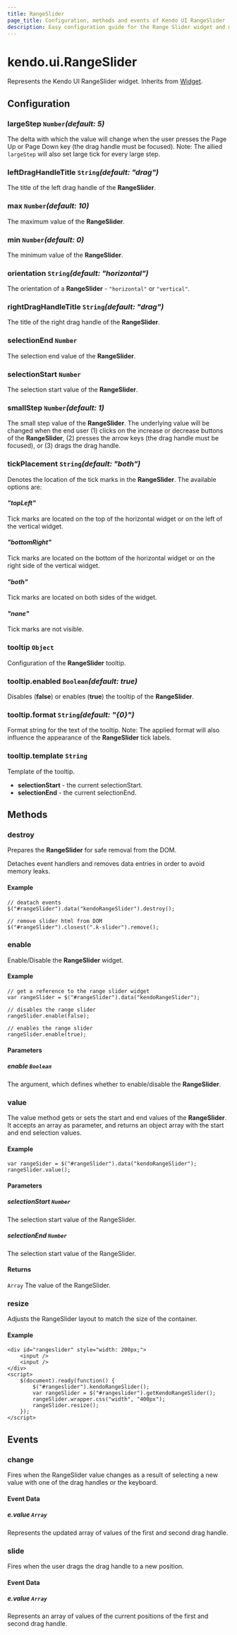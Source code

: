 ```yaml
---
title: RangeSlider
page_title: Configuration, methods and events of Kendo UI RangeSlider
description: Easy configuration guide for the Range Slider widget and methods to enable/disable, set start and end value, or safely remove the widget from the DOM.
---
```


# kendo.ui.RangeSlider

Represents the Kendo UI RangeSlider widget. Inherits from [Widget](/api/javascript/ui/widget).

## Configuration

### largeStep `Number`*(default: 5)*

The delta with which the value will change when the user presses the Page Up or Page Down key (the drag
handle must be focused). Note: The allied `largeStep` will also set large tick for every large step.

### leftDragHandleTitle `String`*(default: "drag")*

The title of the left drag handle of the **RangeSlider**.

### max `Number`*(default: 10)*

The maximum value of the **RangeSlider**.

### min `Number`*(default: 0)*

The minimum value of the **RangeSlider**.

### orientation `String`*(default: "horizontal")*

The orientation of a **RangeSlider** - `"horizontal"` or `"vertical"`.

### rightDragHandleTitle `String`*(default: "drag")*

The title of the right drag handle of the **RangeSlider**.

### selectionEnd `Number`

The selection end value of the **RangeSlider**.

### selectionStart `Number`

The selection start value of the **RangeSlider**.

### smallStep `Number`*(default: 1)*

The small step value of the **RangeSlider**. The underlying value will be changed when the end
user (1) clicks on the increase or decrease buttons of the **RangeSlider**, (2) presses the
arrow keys (the drag handle must be focused), or (3) drags the drag handle.

### tickPlacement `String`*(default: "both")*

Denotes the location of the tick marks in the **RangeSlider**. The available options are:

#### *"topLeft"*

Tick marks are located on the top of the horizontal widget or on the left of
  the vertical widget.

#### *"bottomRight"*

Tick marks are located on the bottom of the horizontal widget or on the right side of the vertical widget.

#### *"both"*

Tick marks are located on both sides of the widget.

#### *"none"*

Tick marks are not visible.

### tooltip `Object`

Configuration of the **RangeSlider** tooltip.

### tooltip.enabled `Boolean`*(default: true)*

Disables (**false**) or enables (**true**) the tooltip of the **RangeSlider**.

### tooltip.format `String`*(default: "{0}")*

Format string for the text of the tooltip. Note: The applied format will also influence the appearance of
the **RangeSlider** tick labels.

### tooltip.template `String`

Template of the tooltip.

*   **selectionStart** - the current selectionStart.
*   **selectionEnd** - the current selectionEnd.

## Methods

### destroy

Prepares the **RangeSlider** for safe removal from the DOM.

Detaches event handlers and removes data entries in order to avoid memory leaks.

#### Example

	// deatach events
	$("#rangeSlider").data("kendoRangeSlider").destroy();

	// remove slider html from DOM
    $("#rangeSlider").closest(".k-slider").remove();

### enable

Enable/Disable the **RangeSlider** widget.

#### Example

    // get a reference to the range slider widget
    var rangeSlider = $("#rangeSlider").data("kendoRangeSlider");

    // disables the range slider
    rangeSlider.enable(false);

    // enables the range slider
    rangeSlider.enable(true);

#### Parameters

##### enable `Boolean`

The argument, which defines whether to enable/disable the **RangeSlider**.

### value

The value method gets or sets the start and end values of the **RangeSlider**. It
accepts an array as parameter, and returns an object array with the start and end
selection values.

#### Example

    var rangeSider = $("#rangeSlider").data("kendoRangeSlider");
    rangeSlider.value();

#### Parameters

##### selectionStart `Number`

The selection start value of the RangeSlider.

##### selectionEnd `Number`

The selection start value of the RangeSlider.

#### Returns

`Array` The value of the RangeSlider.

### resize

Adjusts the RangeSlider layout to match the size of the container.

#### Example

    <div id="rangeslider" style="width: 200px;">
        <input />
        <input />
    </div>
    <script>
        $(document).ready(function() {
            $("#rangeslider").kendoRangeSlider();
            var rangeSlider = $("#rangeslider").getKendoRangeSlider();
            rangeSlider.wrapper.css("width", "400px");
            rangeSlider.resize();
        });
    </script>

## Events

### change

Fires when the RangeSlider value changes as a result of selecting a new value with one of the drag handles or the keyboard.

#### Event Data

##### e.value `Array`

Represents the updated array of values of the first and second drag handle.

### slide

Fires when the user drags the drag handle to a new position.

#### Event Data

##### e.value `Array`

Represents an array of values of the current positions of the first and second drag handle.
